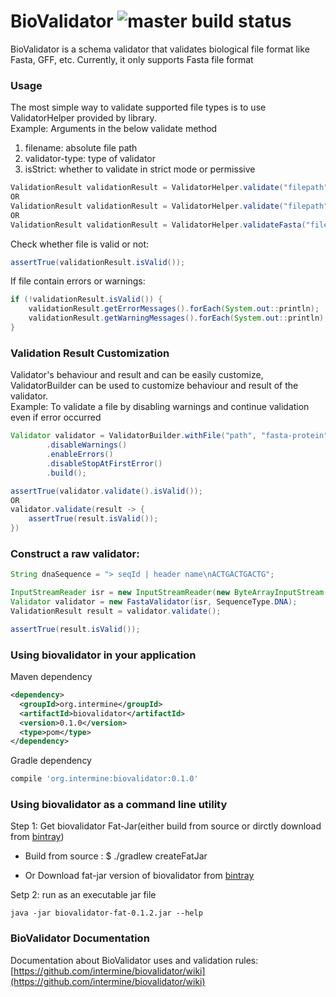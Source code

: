 # BioValidator ![master build status](https://travis-ci.org/deepakkumar96/biovalidator.svg?branch=master)

BioValidator is a schema validator that validates biological file format like Fasta, GFF, etc.
Currently, it only supports Fasta file format

### Usage

The most simple way to validate supported file types is to use ValidatorHelper provided by library.<br/>
Example: 
Arguments in the below validate method 
 1. filename: absolute file path
 2. validator-type: type of validator
 3. isStrict: whether to validate in strict mode or permissive 
 
```java
ValidationResult validationResult = ValidatorHelper.validate("filepath", ValidatorType.FASTA, true);
OR
ValidationResult validationResult = ValidatorHelper.validate("filepath", "fasta-dna", true);
OR
ValidationResult validationResult = ValidatorHelper.validateFasta("filepath");
```


Check whether file is valid or not:
```java
assertTrue(validationResult.isValid());
```

If file contain errors or warnings:
```java
if (!validationResult.isValid()) {
    validationResult.getErrorMessages().forEach(System.out::println);
    validationResult.getWarningMessages().forEach(System.out::println);
}
```

### Validation Result Customization
Validator's behaviour and result and can be easily customize, ValidatorBuilder can be used to customize
behaviour and result of the validator.<br/>
Example: To validate a file by disabling warnings and continue validation even if error occurred

```java
Validator validator = ValidatorBuilder.withFile("path", "fasta-protein")
        .disableWarnings()
        .enableErrors()
        .disableStopAtFirstError()
        .build();

assertTrue(validator.validate().isValid());
OR
validator.validate(result -> {
    assertTrue(result.isValid());
})
```

### Construct a raw validator:
```java
String dnaSequence = "> seqId | header name\nACTGACTGACTG";

InputStreamReader isr = new InputStreamReader(new ByteArrayInputStream(dnaSequence.getBytes()));
Validator validator = new FastaValidator(isr, SequenceType.DNA);
ValidationResult result = validator.validate();

assertTrue(result.isValid());
```

### Using biovalidator in your application

Maven dependency
```xml
<dependency>
  <groupId>org.intermine</groupId>
  <artifactId>biovalidator</artifactId>
  <version>0.1.0</version>
  <type>pom</type>
</dependency>
```

Gradle dependency
```groovy
compile 'org.intermine:biovalidator:0.1.0'
```

### Using biovalidator as a command line utility
Step 1: Get biovalidator Fat-Jar(either build from source or dirctly download from [bintray](https://bintray.com/intermineorg/biovalidator/biovalidator#files/org%2Fintermine%2Fbiovalidator%2F0.1.0))
* Build from source : $ ./gradlew createFatJar

* Or Download fat-jar version of biovalidator from [bintray](https://bintray.com/intermineorg/biovalidator/biovalidator#files/org%2Fintermine%2Fbiovalidator%2F0.1.0)

Setp 2: run as an executable jar file
```shell
java -jar biovalidator-fat-0.1.2.jar --help
```

### BioValidator Documentation 
Documentation about BioValidator uses and validation rules: [https://github.com/intermine/biovalidator/wiki](https://github.com/intermine/biovalidator/wiki)